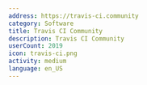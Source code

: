 ```yaml
---
address: https://travis-ci.community
category: Software
title: Travis CI Community
description: Travis CI Community
userCount: 2019
icon: travis-ci.png
activity: medium
language: en_US
---
```

